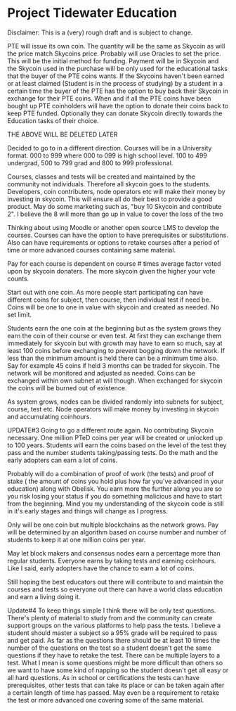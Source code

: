 # Project Tidewater Education

Disclaimer: This is a (very) rough draft and is subject to change.

PTE will issue its own coin. The quantity will be the same as Skycoin as will the price match Skycoins price. Probably will use Oracles to set the price. This will be the initial method for funding. Payment will be in Skycoin and the Skycoin used in the purchase will be only used for the educational tasks that the buyer of the PTE coins wants. If the Skycoins haven't been earned or at least claimed (Student is in the process of studying) by a student in a certain time the buyer of the PTE has the option to buy back their Skycoin in exchange for their PTE coins. When and if all the PTE coins have been bought up PTE coinholders will have the option to donate their coins back to keep PTE funded. Optionally they can donate Skycoin directly towards the Education tasks of their choice.

THE ABOVE WILL BE DELETED LATER

Decided to go to in a different direction. Courses will be in a University format. 000 to 999 where 000 to 099 is high school level. 100 to 499 undergrad, 500 to 799 grad and 800 to 999 professional.

Courses, classes and tests will be created and maintained by the community not individuals. Therefore all skycoin goes to the students. Developers, coin contributers, node operators etc will make their money by investing in skycoin. This will ensure all do their best to provide a good product. May do some marketing such as, "buy 10 Skycoin and contribute 2". I believe the 8 will more than go up in value to cover the loss of the two

Thinking about using Moodle or another open source LMS to develop the courses. Courses can have the option to have prerequisites or substitutions. Also can have requirements or options to retake courses after a period of time or more advanced courses containing same material.

Pay for each course is dependent on course # times average factor voted upon by skycoin donaters. The more skycoin given the higher your vote counts.

Start out with one coin. As more people start participating can have different coins for subject, then course, then individual test if need be. Coins will be one to one in value with skycoin and created as needed. No set limit.

Students earn the one coin at the beginning but as the system grows they earn the coin of their course or even test. At first they can exchange them immediately for skycoin but with growth may have to earn so much, say at least 100 coins before exchanging to prevent bogging down the network. If less than the minimum amount is held there can be a minimum time also. Say for example 45 coins if held 3 months can be traded for skycoin. The network will be monitored and adjusted as needed. Coins can be exchanged within own subnet at will though. When exchanged for skycoin the coins will be burned out of existence.

As system grows, nodes can be divided randomly into subnets for subject, course, test etc. Node operators will make money by investing in skycoin and accumulating coinhours.

UPDATE#3
Going to go a different route again. No contributing Skycoin necessary. One million PTeD coins per year will be created or unlocked up to 100 years. Students will earn the coins based on the level of the test they pass and the number students taking/passing tests. Do the math and the early adopters can earn a lot of coins.

Probably will do a combination of proof of work (the tests) and proof of stake ( the amount of coins you hold plus how far you've advanced in your education) along with Obelisk. You earn more the further along you are so you risk losing your status if you do something malicious and have to start from the beginning. Mind you my understanding of the skycoin code is still in it's early stages and things will change as I progress.

Only will be one coin but multiple blockchains as the network grows. Pay will be determined by an algorithm based on course number and number of students to keep it at one million coins per year.

May let block makers and consensus nodes earn a percentage more than regular students. Everyone earns by taking tests and earning coinhours. Like I said, early adopters have the chance to earn a lot of coins.

Still hoping the best educators out there will contribute to and maintain the courses and tests so everyone out there can have a world class education and earn a living doing it.

Update#4
To keep things simple I think there will be only test questions. There's plenty of material to study from and the community can create support groups on the various platforms to help pass the tests. I believe a student should master a subject so a 95% grade will be required to pass and get paid. As far as the questions there should be at least 10 times the number of the questions on the test so a student doesn't get the same questions if they have to retake the test. There can be multiple layers to a test. What I mean is some questions might be more difficult than others so we want to have some kind of napping so the student doesn't get all easy or all hard questions. As in school or certifications the tests can have prerequisites, other tests that can take its place or can be taken again after a certain length of time has passed. May even be a requirement to retake the test or more advanced one covering some of the same material.
